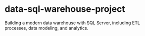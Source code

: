# data-sql-warehouse-project
Building a modern data warehouse with SQL Server, including ETL processes, data modeling, and analytics.
